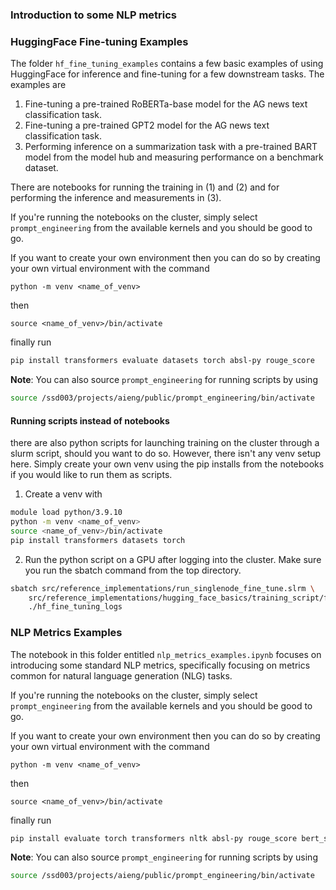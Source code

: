 ### Introduction to some NLP metrics

### HuggingFace Fine-tuning Examples

The folder `hf_fine_tuning_examples` contains a few basic examples of using HuggingFace for inference and fine-tuning for a few downstream tasks. The examples are

1) Fine-tuning a pre-trained RoBERTa-base model for the AG news text classification task.
2) Fine-tuning a pre-trained GPT2 model for the AG news text classification task.
3) Performing inference on a summarization task with a pre-trained BART model from the model hub and measuring performance on a benchmark dataset.

There are notebooks for running the training in (1) and (2) and for performing the inference and measurements in (3).

If you're running the notebooks on the cluster, simply select `prompt_engineering` from the available kernels and you should be good to go.

If you want to create your own environment then you can do so by creating your own virtual environment with the command
```
python -m venv <name_of_venv>
```
then
```
source <name_of_venv>/bin/activate
```
finally run
```bash
pip install transformers evaluate datasets torch absl-py rouge_score
```

__Note__: You can also source `prompt_engineering` for running scripts by using
```bash
source /ssd003/projects/aieng/public/prompt_engineering/bin/activate
```

#### Running scripts instead of notebooks

there are also python scripts for launching training on the cluster through a slurm script, should you want to do so. However, there isn't any venv setup here. Simply create your own venv using the pip installs from the notebooks if you would like to run them as scripts.

1) Create a venv with
```bash
module load python/3.9.10
python -m venv <name_of_venv>
source <name_of_venv>/bin/activate
pip install transformers datasets torch
```
2) Run the python script on a GPU after logging into the cluster. Make sure you run the sbatch command from the top directory.
```bash
sbatch src/reference_implementations/run_singlenode_fine_tune.slrm \
    src/reference_implementations/hugging_face_basics/training_script/finetuning_roberta.sh \
    ./hf_fine_tuning_logs
```

### NLP Metrics Examples

The notebook in this folder entitled `nlp_metrics_examples.ipynb` focuses on introducing some standard NLP metrics, specifically focusing on metrics common for natural language generation (NLG) tasks.

If you're running the notebooks on the cluster, simply select `prompt_engineering` from the available kernels and you should be good to go.

If you want to create your own environment then you can do so by creating your own virtual environment with the command
```
python -m venv <name_of_venv>
```
then
```
source <name_of_venv>/bin/activate
```
finally run
```bash
pip install evaluate torch transformers nltk absl-py rouge_score bert_score
```

__Note__: You can also source `prompt_engineering` for running scripts by using
```bash
source /ssd003/projects/aieng/public/prompt_engineering/bin/activate
```
